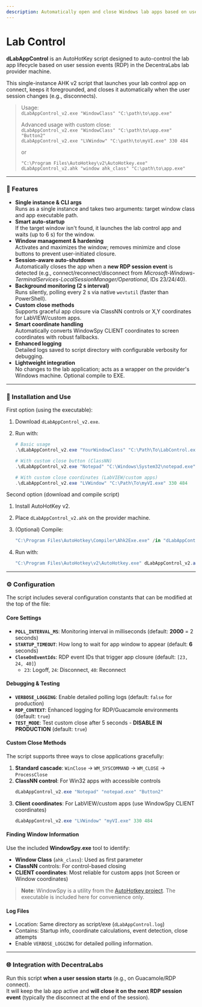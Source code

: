 ```yaml
---
description: Automatically open and close Windows lab apps based on user sessions.
---
```


# Lab Control

**dLabAppControl** is an AutoHotKey script designed to auto-control the lab app lifecycle based on user session events (RDP) in the DecentraLabs lab provider machine.

This single-instance AHK v2 script that launches your lab control app on connect, keeps it foregrounded, and closes it automatically when the user session changes (e.g., disconnects).

> Usage:\
> `dLabAppControl_v2.exe "WindowClass" "C:\path\to\app.exe"`
>
> Advanced usage with custom close:\
> `dLabAppControl_v2.exe "WindowClass" "C:\path\to\app.exe" "Button2"`\
> `dLabAppControl_v2.exe "LVWindow" "C:\path\to\myVI.exe" 330 484`
>
> or
>
> `"C:\Program Files\AutoHotkey\v2\AutoHotkey.exe" dLabAppControl_v2.ahk "window ahk_class" "C:\path\to\app.exe"`

***

### 🚀 Features

* **Single instance & CLI args**\
  Runs as a single instance and takes two arguments: target window class and app executable path.
* **Smart auto-startup**\
  If the target window isn't found, it launches the lab control app and waits (up to 6 s) for the window.
* **Window management & hardening**\
  Activates and maximizes the window; removes minimize and close buttons to prevent user-initiated closure.
* **Session-aware auto-shutdown**\
  Automatically closes the app when a **new RDP session event** is detected (e.g., connect/reconnect/disconnect from _Microsoft-Windows-TerminalServices-LocalSessionManager/Operational_, IDs 23/24/40).
* **Background monitoring (2 s interval)**\
  Runs silently, polling every 2 s via native `wevtutil` (faster than PowerShell).
* **Custom close methods**\
  Supports graceful app closure via ClassNN controls or X,Y coordinates for LabVIEW/custom apps.
* **Smart coordinate handling**\
  Automatically converts WindowSpy CLIENT coordinates to screen coordinates with robust fallbacks.
* **Enhanced logging**\
  Detailed logs saved to script directory with configurable verbosity for debugging.
* **Lightweight integration**\
  No changes to the lab application; acts as a wrapper on the provider's Windows machine. Optional compile to EXE.

***

### 🔧 Installation and Use

First option (using the executable):

1. Download `dLabAppControl_v2.exe`.
2.  Run with:

    ```powershell
    # Basic usage
    .\dLabAppControl_v2.exe "YourWindowClass" "C:\Path\To\LabControl.exe"
    
    # With custom close button (ClassNN)
    .\dLabAppControl_v2.exe "Notepad" "C:\Windows\System32\notepad.exe" "Button2"
    
    # With custom close coordinates (LabVIEW/custom apps)
    .\dLabAppControl_v2.exe "LVWindow" "C:\Path\To\myVI.exe" 330 484
    ```

Second option (download and compile script)

1. Install AutoHotKey v2.
2. Place `dLabAppControl_v2.ahk` on the provider machine.
3.  (Optional) Compile:

    ```powershell
    "C:\Program Files\AutoHotkey\Compiler\Ahk2Exe.exe" /in "dLabAppControl_v2.ahk" /out "dLabAppControl_v2.exe"
    ```
4.  Run with:

    ```powershell
    "C:\Program Files\AutoHotkey\v2\AutoHotkey.exe" dLabAppControl_v2.ahk "YourWindowClass" "C:\Path\To\LabControl.exe"
    ```

***

### ⚙️ Configuration

The script includes several configuration constants that can be modified at the top of the file:

#### **Core Settings**
* **`POLL_INTERVAL_MS`**: Monitoring interval in milliseconds (default: **2000** = 2 seconds)
* **`STARTUP_TIMEOUT`**: How long to wait for app window to appear (default: **6** seconds)
* **`CloseOnEventIds`**: RDP event IDs that trigger app closure (default: `[23, 24, 40]`)
  - `23`: Logoff, `24`: Disconnect, `40`: Reconnect

#### **Debugging & Testing**
* **`VERBOSE_LOGGING`**: Enable detailed polling logs (default: `false` for production)
* **`RDP_CONTEXT`**: Enhanced logging for RDP/Guacamole environments (default: `true`)
* **`TEST_MODE`**: Test custom close after 5 seconds - **DISABLE IN PRODUCTION** (default: `true`)

#### **Custom Close Methods**
The script supports three ways to close applications gracefully:

1. **Standard cascade**: `WinClose` → `WM_SYSCOMMAND` → `WM_CLOSE` → `ProcessClose`
2. **ClassNN control**: For Win32 apps with accessible controls
   ```powershell
   dLabAppControl_v2.exe "Notepad" "notepad.exe" "Button2"
   ```
3. **Client coordinates**: For LabVIEW/custom apps (use WindowSpy CLIENT coordinates)
   ```powershell
   dLabAppControl_v2.exe "LVWindow" "myVI.exe" 330 484
   ```

#### **Finding Window Information**
Use the included **WindowSpy.exe** tool to identify:
- **Window Class** (`ahk_class`): Used as first parameter
- **ClassNN** controls: For control-based closing
- **CLIENT coordinates**: Most reliable for custom apps (not Screen or Window coordinates)

> **Note**: WindowSpy is a utility from the [AutoHotkey project](https://github.com/AutoHotkey/AutoHotkey). The executable is included here for convenience only.

#### **Log Files**
- Location: Same directory as script/exe (`dLabAppControl.log`)
- Contains: Startup info, coordinate calculations, event detection, close attempts
- Enable `VERBOSE_LOGGING` for detailed polling information.

***

### 🌐 Integration with DecentraLabs

Run this script **when a user session starts** (e.g., on Guacamole/RDP connect).\
It will keep the lab app active and **will close it on the next RDP session event** (typically the disconnect at the end of the session).